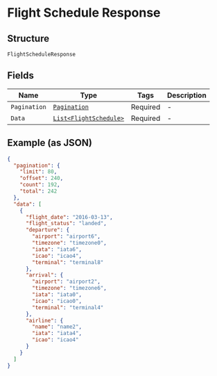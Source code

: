 
# Flight Schedule Response

## Structure

`FlightScheduleResponse`

## Fields

| Name | Type | Tags | Description |
|  --- | --- | --- | --- |
| `Pagination` | [`Pagination`](../../doc/models/pagination.md) | Required | - |
| `Data` | [`List<FlightSchedule>`](../../doc/models/flight-schedule.md) | Required | - |

## Example (as JSON)

```json
{
  "pagination": {
    "limit": 80,
    "offset": 240,
    "count": 192,
    "total": 242
  },
  "data": [
    {
      "flight_date": "2016-03-13",
      "flight_status": "landed",
      "departure": {
        "airport": "airport6",
        "timezone": "timezone0",
        "iata": "iata6",
        "icao": "icao4",
        "terminal": "terminal8"
      },
      "arrival": {
        "airport": "airport2",
        "timezone": "timezone6",
        "iata": "iata0",
        "icao": "icao0",
        "terminal": "terminal4"
      },
      "airline": {
        "name": "name2",
        "iata": "iata4",
        "icao": "icao4"
      }
    }
  ]
}
```

